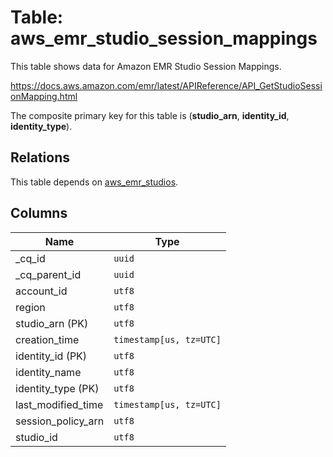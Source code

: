 # Table: aws_emr_studio_session_mappings

This table shows data for Amazon EMR Studio Session Mappings.

https://docs.aws.amazon.com/emr/latest/APIReference/API_GetStudioSessionMapping.html

The composite primary key for this table is (**studio_arn**, **identity_id**, **identity_type**).

## Relations

This table depends on [aws_emr_studios](aws_emr_studios).

## Columns

| Name          | Type          |
| ------------- | ------------- |
|_cq_id|`uuid`|
|_cq_parent_id|`uuid`|
|account_id|`utf8`|
|region|`utf8`|
|studio_arn (PK)|`utf8`|
|creation_time|`timestamp[us, tz=UTC]`|
|identity_id (PK)|`utf8`|
|identity_name|`utf8`|
|identity_type (PK)|`utf8`|
|last_modified_time|`timestamp[us, tz=UTC]`|
|session_policy_arn|`utf8`|
|studio_id|`utf8`|